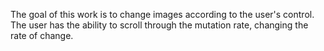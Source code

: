 The goal of this work is to change images according to the user's control.  
The user has the ability to scroll through the mutation rate, changing the rate of change.